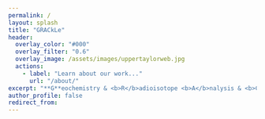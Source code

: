 ```yaml
---
permalink: /
layout: splash
title: "GRACkLe"
header:
  overlay_color: "#000"
  overlay_filter: "0.6"
  overlay_image: /assets/images/uppertaylorweb.jpg
  actions:
    - label: "Learn about our work..."
      url: "/about/"
excerpt: "**G**eochemistry & <b>R</b>adioisotope <b>A</b>nalysis & <b>C</b>omputation<b> L</b>aboratory<br>Department of Earth & Environmental Geosciences <br>Trinity University"
author_profile: false
redirect_from: 
---
```

